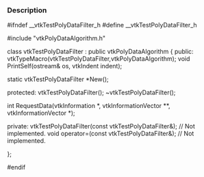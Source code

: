 ### Description
<source lang="cpp">

#ifndef __vtkTestPolyDataFilter_h
#define __vtkTestPolyDataFilter_h

#include "vtkPolyDataAlgorithm.h"

class vtkTestPolyDataFilter : public vtkPolyDataAlgorithm 
{
public:
  vtkTypeMacro(vtkTestPolyDataFilter,vtkPolyDataAlgorithm);
  void PrintSelf(ostream& os, vtkIndent indent);

  static vtkTestPolyDataFilter *New();
	
protected:
  vtkTestPolyDataFilter();
  ~vtkTestPolyDataFilter();
  
  int RequestData(vtkInformation *, vtkInformationVector **, vtkInformationVector *);

private:
  vtkTestPolyDataFilter(const vtkTestPolyDataFilter&);  // Not implemented.
  void operator=(const vtkTestPolyDataFilter&);  // Not implemented.

};

#endif

</source>
